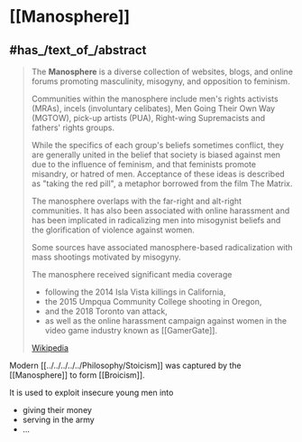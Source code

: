 
# [[Manosphere]] 

## #has_/text_of_/abstract 

> The **Manosphere** is a diverse collection of websites, blogs, 
> and online forums promoting masculinity, misogyny, and opposition to feminism. 
> 
> Communities within the manosphere include men's rights activists (MRAs), 
> incels (involuntary celibates), Men Going Their Own Way (MGTOW), 
> pick-up artists (PUA), Right-wing Supremacists and fathers' rights groups. 
> 
> While the specifics of each group's beliefs sometimes conflict, 
> they are generally united in the belief that society is biased against men 
> due to the influence of feminism, and that feminists promote misandry, or hatred of men. 
> Acceptance of these ideas is described as "taking the red pill", 
> a metaphor borrowed from the film The Matrix.
>
> The manosphere overlaps with the far-right and alt-right communities. 
> It has also been associated with online harassment 
> and has been implicated in radicalizing men into misogynist beliefs 
> and the glorification of violence against women. 
> 
> Some sources have associated manosphere-based radicalization 
> with mass shootings motivated by misogyny. 
> 
> The manosphere received significant media coverage 
> - following the 2014 Isla Vista killings in California, 
> - the 2015 Umpqua Community College shooting in Oregon, 
> - and the 2018 Toronto van attack, 
> - as well as the online harassment campaign against women in the video game industry 
> known as [[GamerGate]].
>
> [Wikipedia](https://en.wikipedia.org/wiki/Manosphere)

Modern [[../../../../../Philosophy/Stoicism]] was captured by the [[Manosphere]] to form [[Broicism]]. 

It is used to exploit insecure young men into 
- giving their money 
- serving in the army 
- ... 


